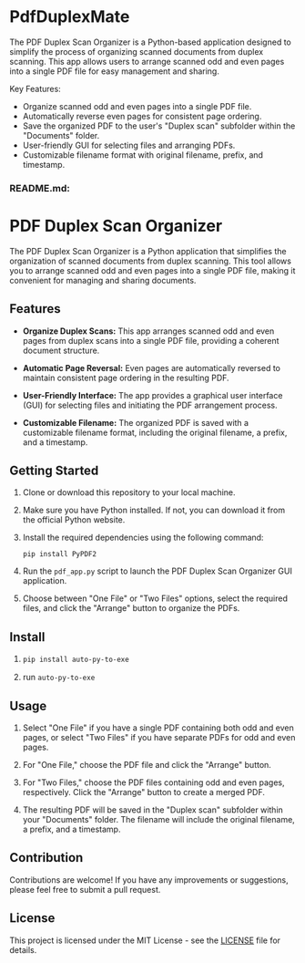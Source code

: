 # PdfDuplexMate

The PDF Duplex Scan Organizer is a Python-based application designed to simplify the process of organizing scanned documents from duplex scanning. This app allows users to arrange scanned odd and even pages into a single PDF file for easy management and sharing.

Key Features:
- Organize scanned odd and even pages into a single PDF file.
- Automatically reverse even pages for consistent page ordering.
- Save the organized PDF to the user's "Duplex scan" subfolder within the "Documents" folder.
- User-friendly GUI for selecting files and arranging PDFs.
- Customizable filename format with original filename, prefix, and timestamp.

### README.md:

# PDF Duplex Scan Organizer

The PDF Duplex Scan Organizer is a Python application that simplifies the organization of scanned documents from duplex scanning. This tool allows you to arrange scanned odd and even pages into a single PDF file, making it convenient for managing and sharing documents.

## Features

- **Organize Duplex Scans:** This app arranges scanned odd and even pages from duplex scans into a single PDF file, providing a coherent document structure.

- **Automatic Page Reversal:** Even pages are automatically reversed to maintain consistent page ordering in the resulting PDF.

- **User-Friendly Interface:** The app provides a graphical user interface (GUI) for selecting files and initiating the PDF arrangement process.

- **Customizable Filename:** The organized PDF is saved with a customizable filename format, including the original filename, a prefix, and a timestamp.

## Getting Started

1. Clone or download this repository to your local machine.

2. Make sure you have Python installed. If not, you can download it from the official Python website.

3. Install the required dependencies using the following command:
   
   ```
   pip install PyPDF2
   ```

4. Run the `pdf_app.py` script to launch the PDF Duplex Scan Organizer GUI application.

5. Choose between "One File" or "Two Files" options, select the required files, and click the "Arrange" button to organize the PDFs.

## Install
1. 
    ```bash
    pip install auto-py-to-exe
    ```
2. run  `auto-py-to-exe`

## Usage

1. Select "One File" if you have a single PDF containing both odd and even pages, or select "Two Files" if you have separate PDFs for odd and even pages.

2. For "One File," choose the PDF file and click the "Arrange" button.

3. For "Two Files," choose the PDF files containing odd and even pages, respectively. Click the "Arrange" button to create a merged PDF.

4. The resulting PDF will be saved in the "Duplex scan" subfolder within your "Documents" folder. The filename will include the original filename, a prefix, and a timestamp.

## Contribution

Contributions are welcome! If you have any improvements or suggestions, please feel free to submit a pull request.

## License

This project is licensed under the MIT License - see the [LICENSE](LICENSE) file for details.


